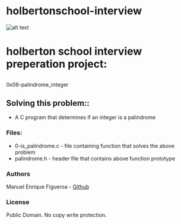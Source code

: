 # holbertonschool-interview
![alt text](https://external-content.duckduckgo.com/iu/?u=https%3A%2F%2Fwww.holbertonschool.com%2Fholberton-logo-simple.png&f=1&nofb=1)

# holberton school interview preperation project:
## 
0x08-palindrome_integer
## Solving this problem::
* A C program that determines if an integer is a palindrome

### Files:
* 0-is_palindrome.c - file containing function that solves the above problem
* palindrome.h - header file that contains above function prototype

### Authors
Manuel Enrique Figueroa - [Github](https://github.com/FicusCarica308)

### License
Public Domain. No copy write protection.
